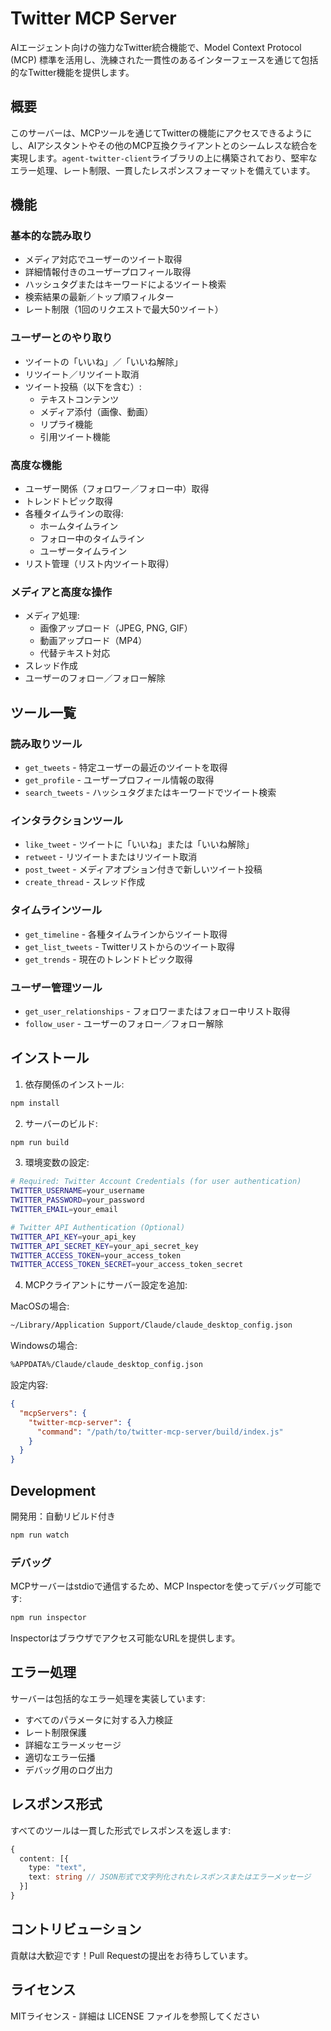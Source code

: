 # Twitter MCP Server

AIエージェント向けの強力なTwitter統合機能で、Model Context Protocol (MCP) 標準を活用し、洗練された一貫性のあるインターフェースを通じて包括的なTwitter機能を提供します。

## 概要

このサーバーは、MCPツールを通じてTwitterの機能にアクセスできるようにし、AIアシスタントやその他のMCP互換クライアントとのシームレスな統合を実現します。`agent-twitter-client`ライブラリの上に構築されており、堅牢なエラー処理、レート制限、一貫したレスポンスフォーマットを備えています。

## 機能

### 基本的な読み取り
- メディア対応でユーザーのツイート取得
- 詳細情報付きのユーザープロフィール取得
- ハッシュタグまたはキーワードによるツイート検索
- 検索結果の最新／トップ順フィルター
- レート制限（1回のリクエストで最大50ツイート）

### ユーザーとのやり取り
- ツイートの「いいね」／「いいね解除」
- リツイート／リツイート取消
- ツイート投稿（以下を含む）:
  - テキストコンテンツ
  - メディア添付（画像、動画）
  - リプライ機能
  - 引用ツイート機能

### 高度な機能
- ユーザー関係（フォロワー／フォロー中）取得
- トレンドトピック取得
- 各種タイムラインの取得:
  - ホームタイムライン
  - フォロー中のタイムライン
  - ユーザータイムライン
- リスト管理（リスト内ツイート取得）

### メディアと高度な操作
- メディア処理:
  - 画像アップロード（JPEG, PNG, GIF）
  - 動画アップロード（MP4）
  - 代替テキスト対応
- スレッド作成
- ユーザーのフォロー／フォロー解除

## ツール一覧

### 読み取りツール
- `get_tweets` - 特定ユーザーの最近のツイートを取得
- `get_profile` - ユーザープロフィール情報の取得
- `search_tweets` - ハッシュタグまたはキーワードでツイート検索

### インタラクションツール
- `like_tweet` - ツイートに「いいね」または「いいね解除」
- `retweet` - リツイートまたはリツイート取消
- `post_tweet` - メディアオプション付きで新しいツイート投稿
- `create_thread` - スレッド作成

### タイムラインツール
- `get_timeline` - 各種タイムラインからツイート取得
- `get_list_tweets` - Twitterリストからのツイート取得
- `get_trends` - 現在のトレンドトピック取得

### ユーザー管理ツール
- `get_user_relationships` - フォロワーまたはフォロー中リスト取得
- `follow_user` - ユーザーのフォロー／フォロー解除

## インストール

1. 依存関係のインストール:
```bash
npm install
```

2. サーバーのビルド:
```bash
npm run build
```

3. 環境変数の設定:
```bash
# Required: Twitter Account Credentials (for user authentication)
TWITTER_USERNAME=your_username
TWITTER_PASSWORD=your_password
TWITTER_EMAIL=your_email

# Twitter API Authentication (Optional)
TWITTER_API_KEY=your_api_key
TWITTER_API_SECRET_KEY=your_api_secret_key
TWITTER_ACCESS_TOKEN=your_access_token
TWITTER_ACCESS_TOKEN_SECRET=your_access_token_secret
```

4. MCPクライアントにサーバー設定を追加:

MacOSの場合:
```bash
~/Library/Application Support/Claude/claude_desktop_config.json
```

Windowsの場合:
```bash
%APPDATA%/Claude/claude_desktop_config.json
```

設定内容:
```json
{
  "mcpServers": {
    "twitter-mcp-server": {
      "command": "/path/to/twitter-mcp-server/build/index.js"
    }
  }
}
```

## Development

開発用：自動リビルド付き
```bash
npm run watch
```

### デバッグ

MCPサーバーはstdioで通信するため、MCP Inspectorを使ってデバッグ可能です:
```bash
npm run inspector
```

Inspectorはブラウザでアクセス可能なURLを提供します。

## エラー処理

サーバーは包括的なエラー処理を実装しています:
- すべてのパラメータに対する入力検証
- レート制限保護
- 詳細なエラーメッセージ
- 適切なエラー伝播
- デバッグ用のログ出力

## レスポンス形式

すべてのツールは一貫した形式でレスポンスを返します:
```typescript
{
  content: [{
    type: "text",
    text: string // JSON形式で文字列化されたレスポンスまたはエラーメッセージ
  }]
}
```

## コントリビューション

貢献は大歓迎です！Pull Requestの提出をお待ちしています。

## ライセンス

MITライセンス - 詳細は LICENSE ファイルを参照してください
